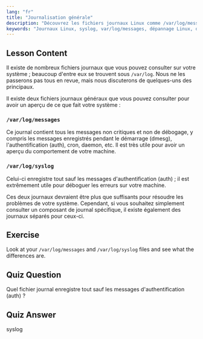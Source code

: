 ```yaml
---
lang: "fr"
title: "Journalisation générale"
description: "Découvrez les fichiers journaux Linux comme /var/log/messages et syslog. Comprenez leurs différences pour un dépannage efficace du système. Commencez votre parcours Linux !"
keywords: "Journaux Linux, syslog, var/log/messages, dépannage Linux, débutant Linux, guide Linux, journaux système"
---
```


## Lesson Content

Il existe de nombreux fichiers journaux que vous pouvez consulter sur votre système ; beaucoup d'entre eux se trouvent sous `/var/log`. Nous ne les passerons pas tous en revue, mais nous discuterons de quelques-uns des principaux.

Il existe deux fichiers journaux généraux que vous pouvez consulter pour avoir un aperçu de ce que fait votre système :

### `/var/log/messages`

Ce journal contient tous les messages non critiques et non de débogage, y compris les messages enregistrés pendant le démarrage (dmesg), l'authentification (auth), cron, daemon, etc. Il est très utile pour avoir un aperçu du comportement de votre machine.

### `/var/log/syslog`

Celui-ci enregistre tout sauf les messages d'authentification (auth) ; il est extrêmement utile pour déboguer les erreurs sur votre machine.

Ces deux journaux devraient être plus que suffisants pour résoudre les problèmes de votre système. Cependant, si vous souhaitez simplement consulter un composant de journal spécifique, il existe également des journaux séparés pour ceux-ci.

## Exercise

Look at your `/var/log/messages` and `/var/log/syslog` files and see what the differences are.

## Quiz Question

Quel fichier journal enregistre tout sauf les messages d'authentification (auth) ?

## Quiz Answer

syslog
